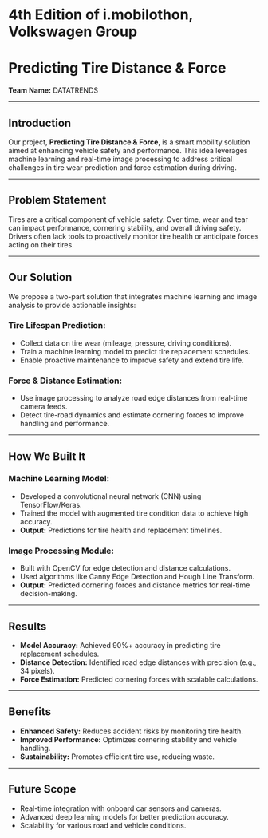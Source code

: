 #  4th Edition of i.mobilothon, Volkswagen Group  
# Predicting Tire Distance & Force

**Team Name:** DATATRENDS  

---

## Introduction  
Our project, **Predicting Tire Distance & Force**, is a smart mobility solution aimed at enhancing vehicle safety and performance. This idea leverages machine learning and real-time image processing to address critical challenges in tire wear prediction and force estimation during driving.  

---

## Problem Statement  
Tires are a critical component of vehicle safety. Over time, wear and tear can impact performance, cornering stability, and overall driving safety. Drivers often lack tools to proactively monitor tire health or anticipate forces acting on their tires.  

---

## Our Solution  
We propose a two-part solution that integrates machine learning and image analysis to provide actionable insights:

### Tire Lifespan Prediction:  
- Collect data on tire wear (mileage, pressure, driving conditions).  
- Train a machine learning model to predict tire replacement schedules.  
- Enable proactive maintenance to improve safety and extend tire life.  

### Force & Distance Estimation:  
- Use image processing to analyze road edge distances from real-time camera feeds.  
- Detect tire-road dynamics and estimate cornering forces to improve handling and performance.  

---

## How We Built It  

### Machine Learning Model:  
- Developed a convolutional neural network (CNN) using TensorFlow/Keras.  
- Trained the model with augmented tire condition data to achieve high accuracy.  
- **Output:** Predictions for tire health and replacement timelines.  

### Image Processing Module:  
- Built with OpenCV for edge detection and distance calculations.  
- Used algorithms like Canny Edge Detection and Hough Line Transform.  
- **Output:** Predicted cornering forces and distance metrics for real-time decision-making.  

---

## Results  
- **Model Accuracy:** Achieved 90%+ accuracy in predicting tire replacement schedules.  
- **Distance Detection:** Identified road edge distances with precision (e.g., 34 pixels).  
- **Force Estimation:** Predicted cornering forces with scalable calculations.  

---

## Benefits  
- **Enhanced Safety:** Reduces accident risks by monitoring tire health.  
- **Improved Performance:** Optimizes cornering stability and vehicle handling.  
- **Sustainability:** Promotes efficient tire use, reducing waste.  

---

## Future Scope  
- Real-time integration with onboard car sensors and cameras.  
- Advanced deep learning models for better prediction accuracy.  
- Scalability for various road and vehicle conditions.  

